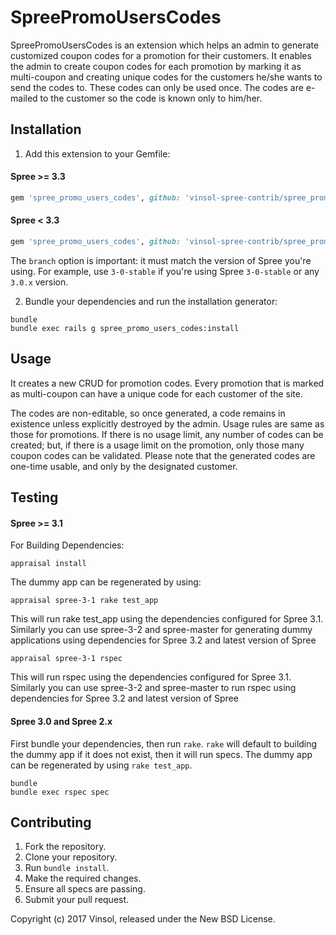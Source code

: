 SpreePromoUsersCodes
=====================

SpreePromoUsersCodes is an extension which helps an admin to generate customized coupon codes for a promotion for their customers. It enables the admin to create coupon codes for each promotion by marking it as multi-coupon and creating unique codes for the customers he/she wants to send the codes to. These codes can only be used once. The codes are e-mailed to the customer so the code is known only to him/her.

Installation
------------

1. Add this extension to your Gemfile:

  #### Spree >= 3.3

  ```ruby
  gem 'spree_promo_users_codes', github: 'vinsol-spree-contrib/spree_promo_users_codes', branch: 'master'
  ```

  #### Spree < 3.3

  ```ruby
  gem 'spree_promo_users_codes', github: 'vinsol-spree-contrib/spree_promo_users_codes', branch: 'X-X-stable'
  ```

  The `branch` option is important: it must match the version of Spree you're using.
  For example, use `3-0-stable` if you're using Spree `3-0-stable` or any `3.0.x` version.


2. Bundle your dependencies and run the installation generator:

  ```shell
  bundle
  bundle exec rails g spree_promo_users_codes:install
  ```


Usage
-----

It creates a new CRUD for promotion codes. Every promotion that is marked as multi-coupon can have a unique code for each customer of the site.

The codes are non-editable, so once generated, a code remains in existence unless explicitly destroyed by the admin. Usage rules are same as those for promotions. If there is no usage limit, any number of codes can be created; but, if there is a usage limit on the promotion, only those many coupon codes can be validated. Please note that the generated codes are one-time usable, and only by the designated customer.


Testing
-------

  #### Spree >= 3.1

  For Building Dependencies:
  ```shell
  appraisal install
  ```

  The dummy app can be regenerated by using:
  ```shell
  appraisal spree-3-1 rake test_app

  ```
  This will run rake test_app using the dependencies configured for Spree 3.1. Similarly you can use spree-3-2 and spree-master for generating dummy applications using dependencies for Spree 3.2 and latest version of Spree


  ```shell
  appraisal spree-3-1 rspec
  ```
  This will run rspec using the dependencies configured for Spree 3.1. Similarly you can use spree-3-2 and spree-master to run rspec using dependencies for Spree 3.2 and latest version of Spree


  #### Spree 3.0 and Spree 2.x

  First bundle your dependencies, then run `rake`. `rake` will default to building the dummy app if it does not exist, then it will run specs. The dummy app can be regenerated by using `rake test_app`.

  ```shell
  bundle
  bundle exec rspec spec
  ```


Contributing
------------

  1. Fork the repository.
  2. Clone your repository.
  3. Run `bundle install`.
  5. Make the required changes.
  6. Ensure all specs are passing.
  7. Submit your pull request.


Copyright (c) 2017 Vinsol, released under the New BSD License.
